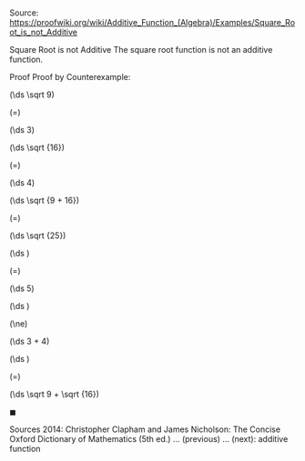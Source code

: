 # 

Source: https://proofwiki.org/wiki/Additive_Function_(Algebra)/Examples/Square_Root_is_not_Additive

Square Root is not Additive
The square root function is not an additive function.


Proof
Proof by Counterexample:














\(\ds \sqrt 9\)

\(=\)







\(\ds 3\)




















\(\ds \sqrt {16}\)

\(=\)







\(\ds 4\)




















\(\ds \sqrt {9 + 16}\)

\(=\)







\(\ds \sqrt {25}\)




















\(\ds \)

\(=\)







\(\ds 5\)




















\(\ds \)

\(\ne\)







\(\ds 3 + 4\)




















\(\ds \)

\(=\)







\(\ds \sqrt 9 + \sqrt {16}\)









$\blacksquare$


Sources
2014: Christopher Clapham and James Nicholson: The Concise Oxford Dictionary of Mathematics (5th ed.) ... (previous) ... (next): additive function




